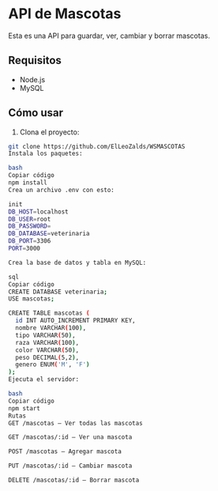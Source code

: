 # API de Mascotas

Esta es una API para guardar, ver, cambiar y borrar mascotas.

## Requisitos

- Node.js
- MySQL

## Cómo usar

1. Clona el proyecto:

```bash
git clone https://github.com/ElLeoZalds/WSMASCOTAS
Instala los paquetes:

bash
Copiar código
npm install
Crea un archivo .env con esto:

init
DB_HOST=localhost
DB_USER=root
DB_PASSWORD=
DB_DATABASE=veterinaria
DB_PORT=3306
PORT=3000

Crea la base de datos y tabla en MySQL:

sql
Copiar código
CREATE DATABASE veterinaria;
USE mascotas;

CREATE TABLE mascotas (
  id INT AUTO_INCREMENT PRIMARY KEY,
  nombre VARCHAR(100),
  tipo VARCHAR(50),
  raza VARCHAR(100),
  color VARCHAR(50),
  peso DECIMAL(5,2),
  genero ENUM('M', 'F')
);
Ejecuta el servidor:

bash
Copiar código
npm start
Rutas
GET /mascotas — Ver todas las mascotas

GET /mascotas/:id — Ver una mascota

POST /mascotas — Agregar mascota

PUT /mascotas/:id — Cambiar mascota

DELETE /mascotas/:id — Borrar mascota